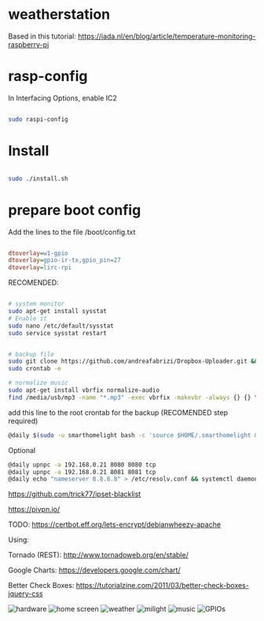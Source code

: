 # weatherstation

Based in this tutorial:
https://iada.nl/en/blog/article/temperature-monitoring-raspberry-pi


# rasp-config

In Interfacing Options, enable IC2

``` bash

sudo raspi-config

```


# Install

``` bash

sudo ./install.sh

```


# prepare boot config

Add the lines to the file /boot/config.txt

``` ini

dtoverlay=w1-gpio
dtoverlay=gpio-ir-tx,gpio_pin=27
dtoverlay=lirc-rpi

```


RECOMENDED:
``` bash

# system monitor
sudo apt-get install sysstat
# Enable it
sudo nano /etc/default/sysstat
sudo service sysstat restart


# backup file
sudo git clone https://github.com/andreafabrizi/Dropbox-Uploader.git &&  cd Dropbox-Uploader/ && ./dropbox_uploader.sh && ./dropbox_uploader.sh list
sudo crontab -e

# normalize music
sudo apt-get install vbrfix normalize-audio
find /media/usb/mp3 -name "*.mp3" -exec vbrfix -makevbr -always {} {} \; -exec normalize-audio -b {} \; -exec bpm-tag  {} \;
```

add this line to the root crontab for the backup (RECOMENDED step required)

``` bash
@daily $(sudo -u smarthomelight bash -c 'source $HOME/.smarthomelight && echo $SMARTHOME_DIR')/bin/backup.sh

```

Optional
``` bash
@daily upnpc -a 192.168.0.21 8080 8080 tcp
@daily upnpc -a 192.168.0.21 8081 8081 tcp
@daily echo "nameserver 8.8.8.8" > /etc/resolv.conf && systemctl daemon-reload && sudo systemctl restart systemd-resolved
```

https://github.com/trick77/ipset-blacklist

https://pivpn.io/

TODO:
https://certbot.eff.org/lets-encrypt/debianwheezy-apache

Using:

Tornado (REST): http://www.tornadoweb.org/en/stable/

Google Charts: https://developers.google.com/chart/

Better Check Boxes: https://tutorialzine.com/2011/03/better-check-boxes-jquery-css

![hardware](/docs/circuit.jpg)
![home screen](/docs/home.jpg)
![weather](/docs/weather.jpg)
![milight](/docs/milight.jpg)
![music](/docs/music.jpg)
![GPIOs](/docs/Raspberry-Pi-GPIO-Explained.png)
